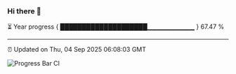 ### Hi there 👋

⏳ Year progress { ████████████████████▁▁▁▁▁▁▁▁▁▁ } 67.47 %

---

⏰ Updated on Thu, 04 Sep 2025 06:08:03 GMT

![Progress Bar CI](https://github.com/liununu/liununu/workflows/Progress%20Bar%20CI/badge.svg)
